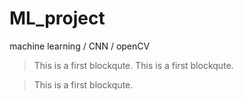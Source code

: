 # ML_project
machine learning / CNN / openCV


> This is a first blockqute.
> This is a first blockqute.


> This is a first blockqute.
